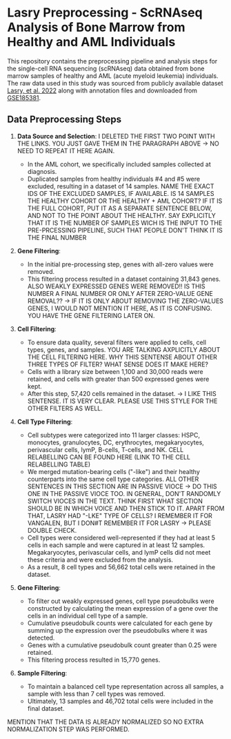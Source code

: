 # Lasry Preprocessing - ScRNAseq Analysis of Bone Marrow from Healthy and AML Individuals
This repository contains the preprocessing pipeline and analysis steps for the single-cell RNA sequencing (scRNAseq) data obtained from bone marrow samples of healthy and AML (acute myeloid leukemia) individuals. The raw data used in this study was sourced from publicly available dataset [Lasry, et al. 2022](https://www.nature.com/articles/s43018-022-00480-0) along with annotation files and downloaded from [GSE185381](https://www.ncbi.nlm.nih.gov/geo/query/acc.cgi?acc=GSE185381).

## Data Preprocessing Steps

1. **Data Source and Selection**:
   I DELETED THE FIRST TWO POINT WITH THE LINKS. YOU JUST GAVE THEM IN THE PARAGRAPH ABOVE -> NO NEED TO REPEAT IT HERE AGAIN.
   - In the AML cohort, we specifically included samples collected at diagnosis. 
   - Duplicated samples from healthy individuals #4 and #5 were excluded, resulting in a dataset of 14 samples. NAME THE EXACT IDS OF THE EXCLUDED SAMPLES, IF AVAILABLE. IS 14 SAMPLES THE HEALTHY COHORT OR THE HEALTHY + AML COHORT? IF IT IS THE FULL COHORT, PUT IT AS A SEPARATE SENTENCE BELOW, AND NOT TO THE POINT ABOUT THE HEALTHY. SAY EXPLICITLY THAT IT IS THE NUMBER OF SAMPLES WICH IS THE INPUT TO THE PRE-PRCESSING PIPELINE, SUCH THAT PEOPLE DON'T THINK IT IS THE FINAL NUMBER

3. **Gene Filtering**:
   - In the initial pre-processing step, genes with all-zero values were removed.
   - This filtering process resulted in a dataset containing 31,843 genes. ALSO WEAKLY EXPRESSED GENES WERE REMOVED!! IS THIS NUMBER A FINAL NUMBER OR ONLY AFTER ZERO-VALUE GENE REMOVAL?? -> IF IT IS ONLY ABOUT REMOVING THE ZERO-VALUES GENES, I WOULD NOT MENTION IT HERE, AS IT IS CONFUSING. YOU HAVE THE GENE FILTERING LATER ON.

4. **Cell Filtering**:
   - To ensure data quality, several filters were applied to cells, cell types, genes, and samples. YOU ARE TALKING AXPLICITLY ABOUT THE CELL FILTERING HERE. WHY THIS SENTENSE ABOUT OTHER THREE TYPES OF FILTER? WHAT SENSE DOES IT MAKE HERE?
   - Cells with a library size between 1,100 and 30,000 reads were retained, and cells with greater than 500 expressed genes were kept.
   - After this step, 57,420 cells remained in the dataset. -> I LIKE THIS SENTENSE. IT IS VERY CLEAR. PLEASE USE THIS STYLE FOR THE OTHER FILTERS AS WELL. 

5. **Cell Type Filtering**:
   - Cell subtypes were categorized into 11 larger classes: HSPC, monocytes, granulocytes, DC, erythrocytes, megakaryocytes, perivascular cells, lymP, B-cells, T-cells, and NK. CELL RELABELLING CAN BE FOUND HERE (LINK TO THE CELL RELABELLING TABLE)
   - We merged mutation-bearing cells ("-like") and their healthy counterparts into the same cell type categories. ALL OTHER SENTENCES IN THIS SECTION ARE IN PASSIVE VIOCE -> DO THIS ONE IN THE PASSIVE VIOCE TOO. IN GENERAL, DON'T RANDOMLY SWITCH VIOCES IN THE TEXT. THINK FIRST WHAT SECTION SHOULD BE IN WHICH VOICE AND THEN STICK TO IT. APART FROM THAT, LASRY HAD "-LKE" TYPE OF CELLS? I REMEMBER IT FOR VANGALEN, BUT I DON#T REMEMBER IT FOR LASRY -> PLEASE DOUBLE CHECK.
   - Cell types were considered well-represented if they had at least 5 cells in each sample and were captured in at least 12 samples. Megakaryocytes, perivascular cells, and lymP cells did not meet these criteria and were excluded from the analysis. 
   - As a result, 8 cell types and 56,662 total cells were retained in the dataset.

6. **Gene Filtering**: 
   - To filter out weakly expressed genes, cell type pseudobulks were constructed by calculating the mean expression of a gene over the cells in an individual cell type of a sample.
   - Cumulative pseudobulk counts were calculated for each gene by summing up the expression over the pseudobulks where it was detected.
   - Genes with a cumulative pseudobulk count greater than 0.25 were retained.
   - This filtering process resulted in 15,770 genes.

7. **Sample Filtering**:
   - To maintain a balanced cell type representation across all samples, a sample with less than 7 cell types was removed.
   - Ultimately, 13 samples and 46,702 total cells were included in the final dataset.

MENTION THAT THE DATA IS ALREADY NORMALIZED SO NO EXTRA NORMALIZATION STEP WAS PERFORMED.

